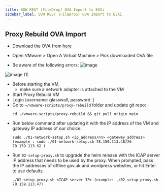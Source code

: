 ```yaml
---
title: SOW REST (FileDrop) OVA Import to ESXi
sidebar_label: SOW REST (FileDrop) OVA Import to ESXi
---
```

## Proxy Rebuild OVA Import

- Download the OVA from [here](https://glasswall-sow-ova.s3.amazonaws.com/vms/proxy-rebuild/proxy-rebuild.ova?AWSAccessKeyId=AKIA3NUU5XSYVTP3BV6R&Signature=dtziT6Pbep9%2BmXosxGFo%2BBNnNkI%3D&Expires=1607594681
)
- Open VMware > Open A Virtual Machine > Pick downloaded OVA file

- Be aware of the following errors:
![image](https://user-images.githubusercontent.com/70108899/101050857-1ee24580-3585-11eb-90e3-6701379b769a.png)

![image (1)](https://user-images.githubusercontent.com/70108899/101050996-489b6c80-3585-11eb-9865-f0204f00fa47.png)
- Before starting the VM, 
    - make sure a network adapter is attached to the VM
- Start Proxy Rebuild VM
- Login (username: glasswall, password: )
- Go to `~/vmware-scripts/proxy-rebuild` folder and update git repo:
  ```
  cd ~/vmware-scripts/proxy-rebuild && git pull origin main
  ```
- Run below command after updating it with the IP address of the VM and gateway IP address of our choice.
  ```
  sudo ./01-network-setup.sh <ip_address/nn> <gateway_address>  (example : sudo ./01-network-setup.sh 78.159.113.48/26 78.159.113.62 )
  ```
- Run `02-setup-proxy.sh` to upgrade the helm release with the ICAP server IP address that needs to be used by the proxy. When prompted, pass the IP addresses of offline gov.uk and wordpress websites, or hit Enter to use defaults.
  ```
  ./02-setup-proxy.sh <ICAP server IP> (example: ./02-setup-proxy.sh 78.159.113.47)
  ```